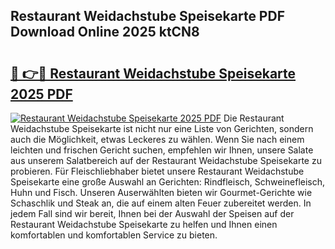 ## Restaurant Weidachstube Speisekarte PDF Download Online 2025 ktCN8

# <h2><a href="http://gcb2zu.nevu.top/?p=Restaurant+Weidachstube+Speisekarte">🔗 👉🔴 Restaurant Weidachstube Speisekarte 2025 PDF</a></h2>

[![Restaurant Weidachstube Speisekarte 2025 PDF](https://i.imgur.com/dBaPXMq.png)](http://gcb2zu.nevu.top/?p=Restaurant+Weidachstube+Speisekarte)
Die Restaurant Weidachstube Speisekarte ist nicht nur eine Liste von Gerichten, sondern auch die Möglichkeit, etwas Leckeres zu wählen. Wenn Sie nach einem leichten und frischen Gericht suchen, empfehlen wir Ihnen, unsere Salate aus unserem Salatbereich auf der Restaurant Weidachstube Speisekarte zu probieren. Für Fleischliebhaber bietet unsere Restaurant Weidachstube Speisekarte eine große Auswahl an Gerichten: Rindfleisch, Schweinefleisch, Huhn und Fisch. Unseren Auserwählten bieten wir Gourmet-Gerichte wie Schaschlik und Steak an, die auf einem alten Feuer zubereitet werden. In jedem Fall sind wir bereit, Ihnen bei der Auswahl der Speisen auf der Restaurant Weidachstube Speisekarte zu helfen und Ihnen einen komfortablen und komfortablen Service zu bieten.
